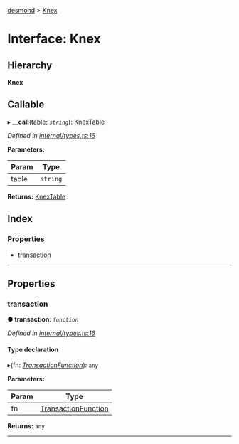 [desmond](../README.md) > [Knex](../interfaces/knex.md)

# Interface: Knex

## Hierarchy

**Knex**

## Callable
▸ **__call**(table: *`string`*): [KnexTable](knextable.md)

*Defined in [internal/types.ts:16](https://github.com/AckeeCZ/desmond/blob/d5e9561/src/lib/internal/types.ts#L16)*

**Parameters:**

| Param | Type |
| ------ | ------ |
| table | `string` |

**Returns:** [KnexTable](knextable.md)

## Index

### Properties

* [transaction](knex.md#transaction)

---

## Properties

<a id="transaction"></a>

###  transaction

**● transaction**: *`function`*

*Defined in [internal/types.ts:16](https://github.com/AckeeCZ/desmond/blob/d5e9561/src/lib/internal/types.ts#L16)*

#### Type declaration
▸(fn: *[TransactionFunction](../#transactionfunction)*): `any`

**Parameters:**

| Param | Type |
| ------ | ------ |
| fn | [TransactionFunction](../#transactionfunction) |

**Returns:** `any`

___

